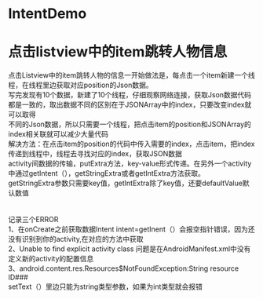 # IntentDemo
点击listview中的item跳转人物信息
===
点击Listview中的item跳转人物的信息一开始做法是，每点击一个item新建一个线程，在线程里边获取对应position的Json数据。</br>
写完发现有10个数据，新建了10个线程，仔细观察网络连接，获取Json数据代码都是一致的，取出数据不同的区别在于JSONArray中的index，只要改变index就可以取得</br>
不同的Json数据，所以只需要一个线程，把点击item的position和JSONArray的index相关联就可以减少大量代码</br>
解决方法：在点击item的position的代码中传入需要的index，点击item，把index传递到线程中，线程去寻找对应的index，获取JSON数据</br>
activity间数据的传输，putExtra方法，key-value形式传递。在另外一个activity中通过getIntent（），getStringExtra或者getIntExtra方法获取。</br>
getStringExtra参数只需要key值，getIntExtra除了key值，还要defaultValue默认数值  </br>
</br>
</br>
记录三个ERROR</br>
1、在onCreate之前获取数据Intent intent=getInent（）会报空指针错误，因为还没有识别到你的activity,在对应的方法中获取  </br>
2、Unable to find explicit activity class    问题是在AndroidManifest.xml中没有定义新的activity的配置信息  </br>
3、android.content.res.Resources$NotFoundException:String resource ID###</br>
setText（）里边只能为string类型参数，如果为int类型就会报错
